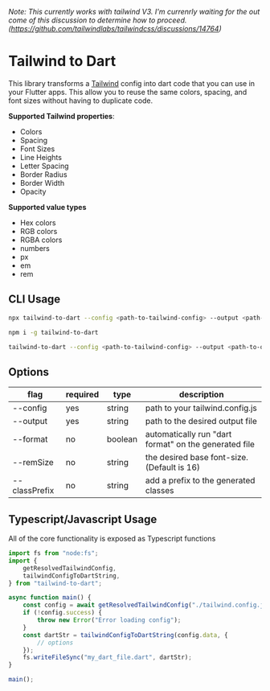 _Note: This currently works with tailwind V3. I'm currenrly waiting for the out come of this discussion to determine how to proceed. (https://github.com/tailwindlabs/tailwindcss/discussions/14764)_

# Tailwind to Dart

This library transforms a [Tailwind](https://tailwindcss.com/) config into dart code that you can use in your Flutter apps. This allow you to reuse the same colors, spacing, and font sizes without having to duplicate code.

**Supported Tailwind properties**:

- Colors
- Spacing
- Font Sizes
- Line Heights
- Letter Spacing
- Border Radius
- Border Width
- Opacity

**Supported value types**

- Hex colors
- RGB colors
- RGBA colors
- numbers
- px
- em
- rem

## CLI Usage

```bash
npx tailwind-to-dart --config <path-to-tailwind-config> --output <path-to-output-file>
```

```bash
npm i -g tailwind-to-dart

tailwind-to-dart --config <path-to-tailwind-config> --output <path-to-output-file>
```

## Options

| flag          | required | type    | description                                           |
| ------------- | -------- | ------- | ----------------------------------------------------- |
| --config      | yes      | string  | path to your tailwind.config.js                       |
| --output      | yes      | string  | path to the desired output file                       |
| --format      | no       | boolean | automatically run "dart format" on the generated file |
| --remSize     | no       | string  | the desired base font-size. (Default is 16)           |
| --classPrefix | no       | string  | add a prefix to the generated classes                 |

## Typescript/Javascript Usage

All of the core functionality is exposed as Typescript functions

```ts
import fs from "node:fs";
import {
    getResolvedTailwindConfig,
    tailwindConfigToDartString,
} from "tailwind-to-dart";

async function main() {
    const config = await getResolvedTailwindConfig("./tailwind.config.js");
    if (!config.success) {
        throw new Error("Error loading config");
    }
    const dartStr = tailwindConfigToDartString(config.data, {
        // options
    });
    fs.writeFileSync("my_dart_file.dart", dartStr);
}

main();
```

